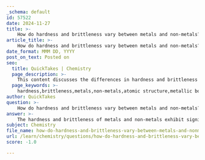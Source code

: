 ```yaml
---
_schema: default
id: 57522
date: 2024-11-27
title: >-
    How do hardness and brittleness vary between metals and non-metals?
article_title: >-
    How do hardness and brittleness vary between metals and non-metals?
date_format: MMM DD, YYYY
post_on_text: Posted on
seo:
  title: QuickTakes | Chemistry
  page_description: >-
    This content discusses the differences in hardness and brittleness between metals and non-metals, highlighting their atomic structures, bonding characteristics, and mechanical properties.
  page_keywords: >-
    hardness,brittleness,metals,non-metals,atomic structure,metallic bonds,covalent bonds,ductility,malleability
author: QuickTakes
question: >-
    How do hardness and brittleness vary between metals and non-metals?
answer: >-
    The hardness and brittleness of metals and non-metals exhibit significant differences due to their distinct atomic structures and bonding characteristics.\n\n**Hardness:**\nMost metals are generally hard, but their hardness can vary widely. For instance, sodium and potassium are considered soft metals that can be easily cut with a knife, while metals like iron and titanium are much harder. This hardness in metals is attributed to the strong metallic bonds formed by the delocalized electrons in a metallic lattice structure, which allows them to resist deformation.\n\nIn contrast, non-metals can be either hard or soft. For example, diamond, a form of carbon, is extremely hard, while other non-metals like sulfur are relatively soft. The hardness of non-metals is influenced by their molecular structure and the types of bonds they form, which can be covalent or van der Waals forces.\n\n**Brittleness:**\nMetals are typically malleable and ductile, meaning they can be deformed without breaking. This property allows metals to be shaped into wires or sheets. However, some metals can exhibit brittleness under certain conditions, such as when they are cold-worked or alloyed with other elements.\n\nOn the other hand, non-metals are generally brittle in their solid state. When subjected to stress, non-metals tend to break or shatter rather than deform. This brittleness is due to the nature of the covalent bonds in non-metals, which do not allow for the same degree of movement or flexibility as metallic bonds.\n\nIn summary, while metals are predominantly hard and malleable, non-metals can vary in hardness and are typically brittle. This fundamental difference in mechanical properties is a key aspect of their classification in chemistry and materials science.
subject: Chemistry
file_name: how-do-hardness-and-brittleness-vary-between-metals-and-nonmetals.md
url: /learn/chemistry/questions/how-do-hardness-and-brittleness-vary-between-metals-and-nonmetals
score: -1.0

---
```


&nbsp;